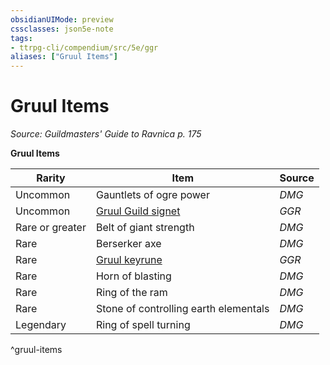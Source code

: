 ```yaml
---
obsidianUIMode: preview
cssclasses: json5e-note
tags:
- ttrpg-cli/compendium/src/5e/ggr
aliases: ["Gruul Items"]
---
```

# Gruul Items
*Source: Guildmasters' Guide to Ravnica p. 175* 

**Gruul Items**

| Rarity | Item | Source |
|--------|------|--------|
| Uncommon | Gauntlets of ogre power | *DMG* |
| Uncommon | [Gruul Guild signet](3-Mechanics/CLI/items/gruul-guild-signet-ggr.md) | *GGR* |
| Rare or greater | Belt of giant strength | *DMG* |
| Rare | Berserker axe | *DMG* |
| Rare | [Gruul keyrune](3-Mechanics/CLI/items/gruul-keyrune-ggr.md) | *GGR* |
| Rare | Horn of blasting | *DMG* |
| Rare | Ring of the ram | *DMG* |
| Rare | Stone of controlling earth elementals | *DMG* |
| Legendary | Ring of spell turning | *DMG* |
^gruul-items